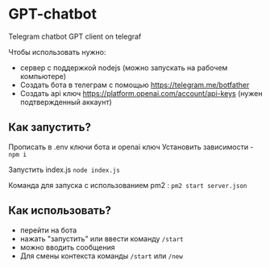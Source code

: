 # GPT-chatbot
Telegram chatbot GPT client on telegraf

Чтобы использовать нужно:
 * сервер с поддержкой nodejs (можно запускать на рабочем компьютере)
 * Создать бота в телеграм с помощью https://telegram.me/botfather
 * Создать api ключ https://platform.openai.com/account/api-keys (нужен подтвержденный аккаунт)

## Как запустить?
Прописать в .env ключи бота и openai ключ
Установить зависимости - `npm i`

Запустить index.js
`node index.js`

Команда для запуска с использованием pm2 :
`pm2 start server.json`
## Как использовать?
* перейти на бота
* нажать "запустить" или ввести команду `/start`
* можно вводить сообщения
* Для смены контекста команды `/start` или `/new`
